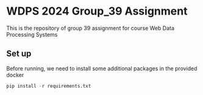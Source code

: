 # WDPS 2024 Group_39 Assignment

This is the repository of group 39 assignment for course Web Data Processing Systems 
## Set up
Before running, we need to install some additional packages in the provided docker

```python
pip install -r requirements.txt
```
